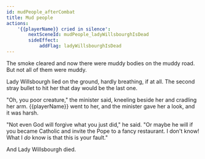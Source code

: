 ```yaml
---
id: mudPeople_afterCombat
title: Mud people
actions:
    '{{playerName}} cried in silence':
        nextSceneId: mudPeople_ladyWillsbourghIsDead
        sideEffect:
            addFlag: ladyWillsbourghIsDead
---
```


The smoke cleared and now there were muddy bodies on the muddy road. But not all of them were muddy.

Lady Willsbourgh lied on the ground, hardly breathing, if at all. The second stray bullet to hit her that day would be the last one.

"Oh, you poor creature," the minister said, kneeling beside her and cradling her arm. {{playerName}} went to her, and the minister gave her a look, and it was harsh.

"Not even God will forgive what you just did," he said. "Or maybe he will if you became Catholic and invite the Pope to a fancy restaurant. I don't know! What I _do_ know is that this is your fault."

And Lady Willsbourgh died.
